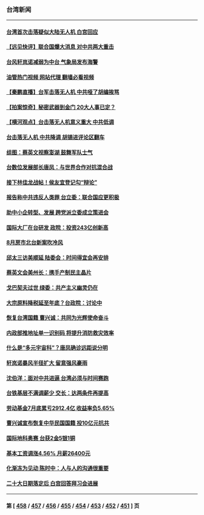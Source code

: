 ### 台湾新闻
---
#### [台湾首次击落疑似大陆无人机 白宫回应](../../pages/ncid1349361/n13815711.md?09021245) 
#### [【远见快评】联合国爆大消息 对中共两大重击](../../pages/ncid1349361/n13815733.md?09021245) 
#### [台风轩岚诺减弱为中台 气象局发布海警](../../pages/ncid1349361/n13815792.md?09021245) 
#### [油管热门视频 网站代理 翻墙必看视频](http://209.222.30.114:81/youtube.html?09021245)
#### [【秦鹏直播】台军击落无人机 中共哑了胡编挨骂](../../pages/ncid1349361/n13815720.md?09021245) 
#### [【拍案惊奇】秘密武器到金门 20大人事已定？](../../pages/ncid1349361/n13815526.md?09021245) 
#### [【横河观点】台击落无人机意义重大 中共低调](../../pages/ncid1349361/n13815703.md?09021245) 
#### [台击落无人机 中共降调 胡锡进评论区翻车](../../pages/ncid1349361/n13815496.md?09021245) 
#### [组图：蔡英文视察澎湖 鼓舞军队士气](../../pages/ncid1349361/n13815570.md?09021245) 
#### [台数位发展部长唐凤：与世界合作对抗混合战](../../pages/ncid1349361/n13815439.md?09021245) 
#### [接下林佳龙战帖！侯友宜登记勾“辩论”](../../pages/ncid1349361/n13815489.md?09021245) 
#### [报告称中共违反人类罪 台立委：联合国应更积极](../../pages/ncid1349361/n13815527.md?09021245) 
#### [助中小企转型、发展 跨党派立委成立策进会](../../pages/ncid1349361/n13815568.md?09021245) 
#### [国际大厂在台研发 政院：投资243亿创新高](../../pages/ncid1349361/n13815567.md?09021245) 
#### [8月房市北台新案吹冷风](../../pages/ncid1349361/n13815510.md?09021245) 
#### [邱太三访美顺延 陆委会：时间得宜会再安排](../../pages/ncid1349361/n13815536.md?09021245) 
#### [蔡英文会美州长：携手产制民主晶片](../../pages/ncid1349361/n13815492.md?09021245) 
#### [戈巴契夫过世 绿委：共产主义幽灵仍在](../../pages/ncid1349361/n13815540.md?09021245) 
#### [大宗原料降税延至年底？台政院：讨论中](../../pages/ncid1349361/n13815539.md?09021245) 
#### [恢复台湾国籍 曹兴诚：共同为光辉使命奋斗](../../pages/ncid1349361/n13815537.md?09021245) 
#### [内政部推地址单一识别码 将提升消防救灾效率](../../pages/ncid1349361/n13815547.md?09021245) 
#### [什么是“多元宇宙科”？唐凤确诊远距说分明](../../pages/ncid1349361/n13815541.md?09021245) 
#### [轩岚诺暴风半径扩大 留意强风豪雨](../../pages/ncid1349361/n13815511.md?09021245) 
#### [沈伯洋：面对中共进逼 台湾必须与时间赛跑](../../pages/ncid1349361/n13815221.md?09021245) 
#### [台铁基层不满调薪少 交长：达两条件再提高](../../pages/ncid1349361/n13815513.md?09021245) 
#### [劳动基金7月底累亏2912.4亿 收益率负5.65%](../../pages/ncid1349361/n13815521.md?09021245) 
#### [曹兴诚宣布恢复中华民国国籍 投10亿元抗共](../../pages/ncid1349361/n13815199.md?09021245) 
#### [国际地科奥赛 台获2金5银1铜](../../pages/ncid1349361/n13815518.md?09021245) 
#### [基本工资调涨4.56% 月薪26400元](../../pages/ncid1349361/n13815515.md?09021245) 
#### [化渐冻为见动 陈时中：人与人的沟通很重要](../../pages/ncid1349361/n13815482.md?09021245) 
#### [二十大日期落定后 白宫回答拜习会进展](../../pages/ncid1349361/n13815440.md?09021245) 

---
#### 第 [ [458](./458.md?09021245) / [457](./457.md?09021245) / [456](./456.md?09021245) / [455](./455.md?09021245) / [454](./454.md?09021245) / [453](./453.md?09021245) / [452](./452.md?09021245) / [451](./451.md?09021245) ] 页
